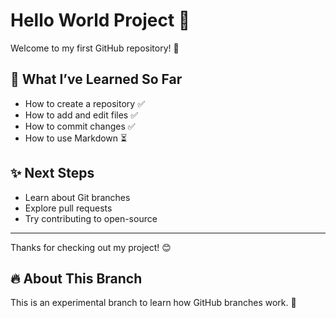 # Hello World Project 👋  

Welcome to my first GitHub repository! 🎉  

## 📌 What I’ve Learned So Far  
- How to create a repository ✅  
- How to add and edit files ✅  
- How to commit changes ✅  
- How to use Markdown ⏳  

## ✨ Next Steps  
- Learn about Git branches  
- Explore pull requests  
- Try contributing to open-source  

---

Thanks for checking out my project! 😊
## 🔥 About This Branch  
This is an experimental branch to learn how GitHub branches work. 🚀

